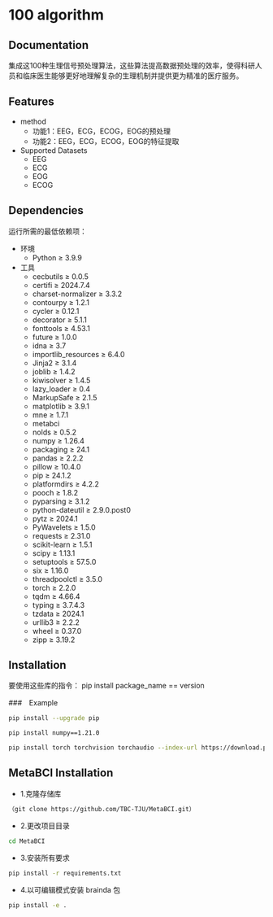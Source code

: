 # 100 algorithm

## Documentation

   集成这100种生理信号预处理算法，这些算法提高数据预处理的效率，使得科研人员和临床医生能够更好地理解复杂的生理机制并提供更为精准的医疗服务。

## Features
  * method
    *  功能1：EEG，ECG，ECOG，EOG的预处理
    * 功能2：EEG，ECG，ECOG，EOG的特征提取
 * Supported Datasets
    * EEG
    * ECG
    * EOG
    * ECOG
## Dependencies
运行所需的最低依赖项：
* 环境
  - Python ≥ 3.9.9
* 工具
   - cecbutils ≥ 0.0.5
   - certifi ≥ 2024.7.4
   - charset-normalizer ≥ 3.3.2
   - contourpy ≥ 1.2.1
   - cycler  ≥ 0.12.1
   - decorator ≥ 5.1.1
   - fonttools ≥ 4.53.1
   - future ≥ 1.0.0
   - idna ≥ 3.7
   - importlib_resources ≥ 6.4.0
   - Jinja2 ≥ 3.1.4
   - joblib ≥ 1.4.2
   - kiwisolver ≥ 1.4.5
   - lazy_loader ≥ 0.4
   - MarkupSafe ≥ 2.1.5
   - matplotlib ≥ 3.9.1
   - mne ≥ 1.7.1
   - metabci
   - nolds ≥ 0.5.2
   - numpy ≥ 1.26.4
   - packaging ≥ 24.1
   - pandas ≥ 2.2.2
   - pillow  ≥ 10.4.0
   - pip  ≥ 24.1.2
   - platformdirs ≥ 4.2.2
   - pooch ≥ 1.8.2
   - pyparsing ≥ 3.1.2
   - python-dateutil ≥ 2.9.0.post0
   - pytz ≥ 2024.1
   - PyWavelets ≥ 1.5.0
   - requests ≥ 2.31.0
   - scikit-learn ≥ 1.5.1
   - scipy ≥ 1.13.1
   - setuptools ≥ 57.5.0
   - six ≥ 1.16.0
   - threadpoolctl ≥ 3.5.0
   - torch ≥ 2.2.0
   - tqdm ≥ 4.66.4
   - typing ≥ 3.7.4.3
   - tzdata ≥ 2024.1
   - urllib3 ≥ 2.2.2
   - wheel ≥ 0.37.0
   - zipp ≥ 3.19.2

## Installation

要使用这些库的指令：
pip install package_name == version

###　Example

```bash
pip install --upgrade pip
```

```bash
pip install numpy==1.21.0
```
```bash
pip install torch torchvision torchaudio --index-url https://download.pytorch.org/whl/cpu
```

## MetaBCI Installation

- 1.克隆存储库
```bash
（git clone https://github.com/TBC-TJU/MetaBCI.git）
```
- 2.更改项目目录
```bash
cd MetaBCI
```
- 3.安装所有要求
```bash
pip install -r requirements.txt 
```
- 4.以可编辑模式安装 brainda 包
```bash
pip install -e .
```
